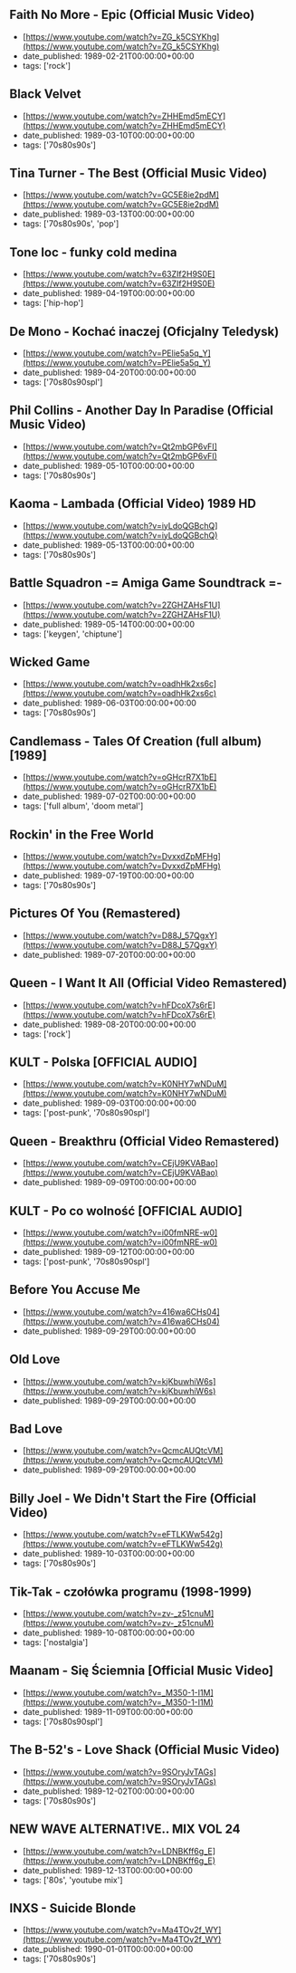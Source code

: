  ## Faith No More - Epic (Official Music Video)
 - [https://www.youtube.com/watch?v=ZG_k5CSYKhg](https://www.youtube.com/watch?v=ZG_k5CSYKhg)
 - date_published: 1989-02-21T00:00:00+00:00
 - tags: ['rock']

 ## Black Velvet
 - [https://www.youtube.com/watch?v=ZHHEmd5mECY](https://www.youtube.com/watch?v=ZHHEmd5mECY)
 - date_published: 1989-03-10T00:00:00+00:00
 - tags: ['70s80s90s']

 ## Tina Turner - The Best (Official Music Video)
 - [https://www.youtube.com/watch?v=GC5E8ie2pdM](https://www.youtube.com/watch?v=GC5E8ie2pdM)
 - date_published: 1989-03-13T00:00:00+00:00
 - tags: ['70s80s90s', 'pop']

 ## Tone loc - funky cold medina
 - [https://www.youtube.com/watch?v=63ZIf2H9S0E](https://www.youtube.com/watch?v=63ZIf2H9S0E)
 - date_published: 1989-04-19T00:00:00+00:00
 - tags: ['hip-hop']

 ## De Mono - Kochać inaczej (Oficjalny Teledysk)
 - [https://www.youtube.com/watch?v=PElie5a5q_Y](https://www.youtube.com/watch?v=PElie5a5q_Y)
 - date_published: 1989-04-20T00:00:00+00:00
 - tags: ['70s80s90spl']

 ## Phil Collins - Another Day In Paradise (Official Music Video)
 - [https://www.youtube.com/watch?v=Qt2mbGP6vFI](https://www.youtube.com/watch?v=Qt2mbGP6vFI)
 - date_published: 1989-05-10T00:00:00+00:00
 - tags: ['70s80s90s']

 ## Kaoma - Lambada (Official Video) 1989 HD
 - [https://www.youtube.com/watch?v=iyLdoQGBchQ](https://www.youtube.com/watch?v=iyLdoQGBchQ)
 - date_published: 1989-05-13T00:00:00+00:00
 - tags: ['70s80s90s']

 ## Battle Squadron  -= Amiga Game Soundtrack =-
 - [https://www.youtube.com/watch?v=2ZGHZAHsF1U](https://www.youtube.com/watch?v=2ZGHZAHsF1U)
 - date_published: 1989-05-14T00:00:00+00:00
 - tags: ['keygen', 'chiptune']

 ## Wicked Game
 - [https://www.youtube.com/watch?v=oadhHk2xs6c](https://www.youtube.com/watch?v=oadhHk2xs6c)
 - date_published: 1989-06-03T00:00:00+00:00
 - tags: ['70s80s90s']

 ## Candlemass - Tales Of Creation (full album) [1989]
 - [https://www.youtube.com/watch?v=oGHcrR7X1bE](https://www.youtube.com/watch?v=oGHcrR7X1bE)
 - date_published: 1989-07-02T00:00:00+00:00
 - tags: ['full album', 'doom metal']

 ## Rockin' in the Free World
 - [https://www.youtube.com/watch?v=DvxxdZpMFHg](https://www.youtube.com/watch?v=DvxxdZpMFHg)
 - date_published: 1989-07-19T00:00:00+00:00
 - tags: ['70s80s90s']

 ## Pictures Of You (Remastered)
 - [https://www.youtube.com/watch?v=D88J_57QgxY](https://www.youtube.com/watch?v=D88J_57QgxY)
 - date_published: 1989-07-20T00:00:00+00:00

 ## Queen - I Want It All (Official Video Remastered)
 - [https://www.youtube.com/watch?v=hFDcoX7s6rE](https://www.youtube.com/watch?v=hFDcoX7s6rE)
 - date_published: 1989-08-20T00:00:00+00:00
 - tags: ['rock']

 ## KULT - Polska [OFFICIAL AUDIO]
 - [https://www.youtube.com/watch?v=K0NHY7wNDuM](https://www.youtube.com/watch?v=K0NHY7wNDuM)
 - date_published: 1989-09-03T00:00:00+00:00
 - tags: ['post-punk', '70s80s90spl']

 ## Queen - Breakthru (Official Video Remastered)
 - [https://www.youtube.com/watch?v=CEjU9KVABao](https://www.youtube.com/watch?v=CEjU9KVABao)
 - date_published: 1989-09-09T00:00:00+00:00

 ## KULT - Po co wolność [OFFICIAL AUDIO]
 - [https://www.youtube.com/watch?v=i00fmNRE-w0](https://www.youtube.com/watch?v=i00fmNRE-w0)
 - date_published: 1989-09-12T00:00:00+00:00
 - tags: ['post-punk', '70s80s90spl']

 ## Before You Accuse Me
 - [https://www.youtube.com/watch?v=416wa6CHs04](https://www.youtube.com/watch?v=416wa6CHs04)
 - date_published: 1989-09-29T00:00:00+00:00

 ## Old Love
 - [https://www.youtube.com/watch?v=kjKbuwhiW6s](https://www.youtube.com/watch?v=kjKbuwhiW6s)
 - date_published: 1989-09-29T00:00:00+00:00

 ## Bad Love
 - [https://www.youtube.com/watch?v=QcmcAUQtcVM](https://www.youtube.com/watch?v=QcmcAUQtcVM)
 - date_published: 1989-09-29T00:00:00+00:00

 ## Billy Joel - We Didn't Start the Fire (Official Video)
 - [https://www.youtube.com/watch?v=eFTLKWw542g](https://www.youtube.com/watch?v=eFTLKWw542g)
 - date_published: 1989-10-03T00:00:00+00:00
 - tags: ['70s80s90s']

 ## Tik-Tak - czołówka programu (1998-1999)
 - [https://www.youtube.com/watch?v=zv-_z51cnuM](https://www.youtube.com/watch?v=zv-_z51cnuM)
 - date_published: 1989-10-08T00:00:00+00:00
 - tags: ['nostalgia']

 ## Maanam - Się Ściemnia [Official Music Video]
 - [https://www.youtube.com/watch?v=_M350-1-I1M](https://www.youtube.com/watch?v=_M350-1-I1M)
 - date_published: 1989-11-09T00:00:00+00:00
 - tags: ['70s80s90spl']

 ## The B-52's - Love Shack (Official Music Video)
 - [https://www.youtube.com/watch?v=9SOryJvTAGs](https://www.youtube.com/watch?v=9SOryJvTAGs)
 - date_published: 1989-12-02T00:00:00+00:00
 - tags: ['70s80s90s']

 ## NEW WAVE ALTERNAT!VE.. MIX VOL 24
 - [https://www.youtube.com/watch?v=LDNBKff6g_E](https://www.youtube.com/watch?v=LDNBKff6g_E)
 - date_published: 1989-12-13T00:00:00+00:00
 - tags: ['80s', 'youtube mix']

 ## INXS - Suicide Blonde
 - [https://www.youtube.com/watch?v=Ma4TOv2f_WY](https://www.youtube.com/watch?v=Ma4TOv2f_WY)
 - date_published: 1990-01-01T00:00:00+00:00
 - tags: ['70s80s90s']


